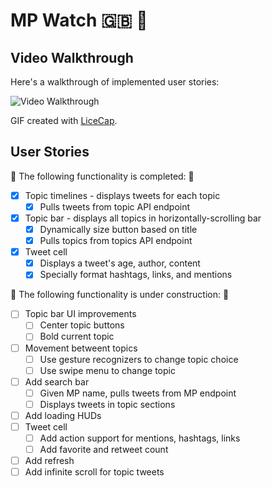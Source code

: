 # MP Watch 🇬🇧 👀

## Video Walkthrough 

Here's a walkthrough of implemented user stories:

<img src='https://i.imgur.com/b5miRCH.gif' title='Video Walkthrough' width='' alt='Video Walkthrough' />

GIF created with [LiceCap](http://www.cockos.com/licecap/).

## User Stories

🎉 The following functionality is completed: 🎉

- [X] Topic timelines - displays tweets for each topic
    - [X] Pulls tweets from topic API endpoint
- [X] Topic bar - displays all topics in horizontally-scrolling bar
    - [X] Dynamically size button based on title
    - [X] Pulls topics from topics API endpoint
- [X] Tweet cell
    - [X] Displays a tweet's age, author, content
    - [X] Specially format hashtags, links, and mentions

🚫 The following functionality is under construction: 🔨

- [ ] Topic bar UI improvements
    - [ ] Center topic buttons
    - [ ] Bold current topic
- [ ] Movement betweent topics
    - [ ] Use gesture recognizers to change topic choice
    - [ ] Use swipe menu to change topic
- [ ] Add search bar
    - [ ] Given MP name, pulls tweets from MP endpoint
    - [ ] Displays tweets in topic sections
- [ ] Add loading HUDs
- [ ] Tweet cell
    - [ ] Add action support for mentions, hashtags, links
    - [ ] Add favorite and retweet count
- [ ] Add refresh
- [ ] Add infinite scroll for topic tweets
